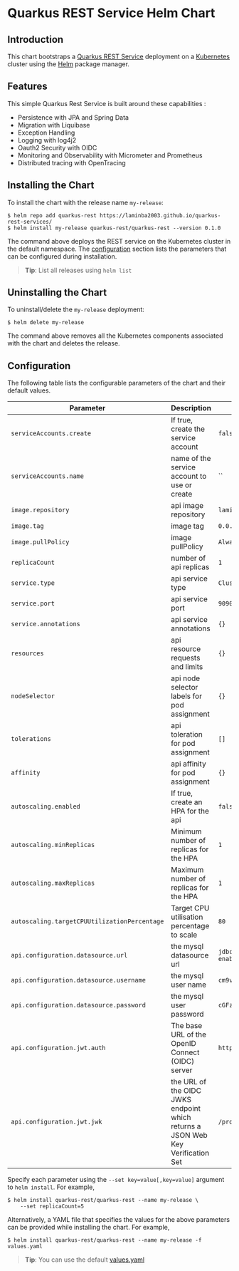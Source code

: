 # Quarkus REST Service Helm Chart

## Introduction

This chart bootstraps a [Quarkus REST Service](https://github.com/laminba2003/quarkus-rest-services) deployment on a [Kubernetes](http://kubernetes.io) cluster using the [Helm](https://helm.sh) package manager.

## Features

This simple Quarkus Rest Service is built around these capabilities :

- Persistence with JPA and Spring Data
- Migration with Liquibase
- Exception Handling
- Logging with log4j2
- Oauth2 Security with OIDC
- Monitoring and Observability with Micrometer and Prometheus
- Distributed tracing with OpenTracing


## Installing the Chart

To install the chart with the release name `my-release`:

```console
$ helm repo add quarkus-rest https://laminba2003.github.io/quarkus-rest-services/
$ helm install my-release quarkus-rest/quarkus-rest --version 0.1.0
```

The command above deploys the REST service on the Kubernetes cluster in the default namespace. The [configuration](#configuration) section lists the parameters that can be configured during installation.

> **Tip**: List all releases using `helm list`

## Uninstalling the Chart

To uninstall/delete the `my-release` deployment:

```console
$ helm delete my-release
```

The command above removes all the Kubernetes components associated with the chart and deletes the release.

## Configuration

The following table lists the configurable parameters of the chart and their default values.

Parameter | Description | Default
--------- | ----------- | -------
`serviceAccounts.create` | If true, create the service account | `false`
`serviceAccounts.name` | name of the service account to use or create | ``
`image.repository` | api image repository | `laminba2003/quarkus-rest`
`image.tag` | image tag | `0.0.1-SNAPSHOT`
`image.pullPolicy` | image pullPolicy | `Always`
`replicaCount` | number of api replicas | `1`
`service.type` | api service type | `ClusterIP`
`service.port` | api service port | `9090`
`service.annotations` | api service annotations | `{}`
`resources` | api resource requests and limits | `{}`
`nodeSelector` | api node selector labels for pod assignment | `{}`
`tolerations` | api toleration for pod assignment | `[]`
`affinity` | api affinity for pod assignment | `{}`
`autoscaling.enabled` | If true, create an HPA for the api | `false`
`autoscaling.minReplicas` | Minimum number of replicas for the HPA | `1`
`autoscaling.maxReplicas` | Maximum number of replicas for the HPA | `1`
`autoscaling.targetCPUUtilizationPercentage` | Target CPU utilisation percentage to scale | `80`
`api.configuration.datasource.url` | the mysql datasource url | `jdbc:mysql://mysql/quarkus_training?enabledTLSProtocols=TLSv1.2`
`api.configuration.datasource.username` | the mysql user name | `cm9vdA==`
`api.configuration.datasource.password` | the mysql user password | `cGFzc2Vy`
`api.configuration.jwt.auth` | The base URL of the OpenID Connect (OIDC) server | `http://keycloak/auth/realms/training`
`api.configuration.jwt.jwk` | the URL of the OIDC JWKS endpoint which returns a JSON Web Key Verification Set | `/protocol/openid-connect/certs`


Specify each parameter using the `--set key=value[,key=value]` argument to `helm install`. For example,

```console
$ helm install quarkus-rest/quarkus-rest --name my-release \
    --set replicaCount=5
```

Alternatively, a YAML file that specifies the values for the above parameters can be provided while installing the chart. For example,

```console
$ helm install quarkus-rest/quarkus-rest --name my-release -f values.yaml
```

> **Tip**: You can use the default [values.yaml](values.yaml)